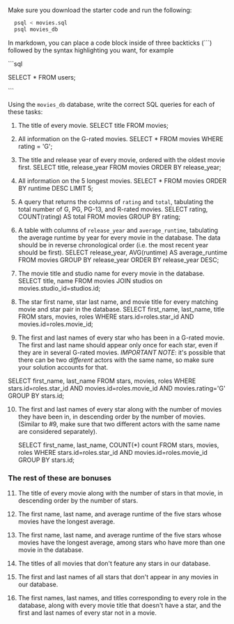Make sure you download the starter code and run the following:

```sh
  psql < movies.sql
  psql movies_db
```

In markdown, you can place a code block inside of three backticks (```) followed by the syntax highlighting you want, for example

\```sql

SELECT \* FROM users;

\```

Using the `movies_db` database, write the correct SQL queries for each of these tasks:

1.  The title of every movie.
SELECT title FROM movies;

2.  All information on the G-rated movies.
SELECT * FROM movies WHERE rating = 'G';

3.  The title and release year of every movie, ordered with the
    oldest movie first.
SELECT title, release_year FROM movies ORDER BY release_year;
    
4.  All information on the 5 longest movies.
SELECT * FROM movies ORDER BY runtime DESC LIMIT 5;

5.  A query that returns the columns of `rating` and `total`, tabulating the
    total number of G, PG, PG-13, and R-rated movies.
 SELECT rating, COUNT(rating) AS total FROM movies GROUP BY rating;


6.  A table with columns of `release_year` and `average_runtime`,
    tabulating the average runtime by year for every movie in the database. The data should be in reverse chronological order (i.e. the most recent year should be first).
SELECT release_year, AVG(runtime) AS average_runtime FROM movies GROUP BY release_year ORDER BY release_year DESC;

7.  The movie title and studio name for every movie in the
    database.
SELECT title, name FROM movies JOIN studios on movies.studio_id=studios.id;

8.  The star first name, star last name, and movie title for every
    matching movie and star pair in the database.
SELECT first_name, last_name, title FROM stars, movies, roles WHERE stars.id=roles.star_id AND movies.id=roles.movie_id;

9.  The first and last names of every star who has been in a G-rated movie. The first and last name should appear only once for each star, even if they are in several G-rated movies. *IMPORTANT NOTE*: it's possible that there can be two *different* actors with the same name, so make sure your solution accounts for that.

SELECT first_name, last_name FROM stars, movies, roles WHERE stars.id=roles.star_id AND movies.id=roles.movie_id AND movies.rating='G' GROUP BY stars.id;

10. The first and last names of every star along with the number
    of movies they have been in, in descending order by the number of movies. (Similar to #9, make sure
    that two different actors with the same name are considered separately).

    SELECT first_name, last_name, COUNT(*) count FROM stars, movies, roles WHERE stars.id=roles.star_id AND movies.id=roles.movie_id GROUP BY stars.id;

### The rest of these are bonuses

11. The title of every movie along with the number of stars in
    that movie, in descending order by the number of stars.

12. The first name, last name, and average runtime of the five
    stars whose movies have the longest average.

13. The first name, last name, and average runtime of the five
    stars whose movies have the longest average, among stars who have more than one movie in the database.

14. The titles of all movies that don't feature any stars in our
    database.

15. The first and last names of all stars that don't appear in any movies in our database.

16. The first names, last names, and titles corresponding to every
    role in the database, along with every movie title that doesn't have a star, and the first and last names of every star not in a movie.
